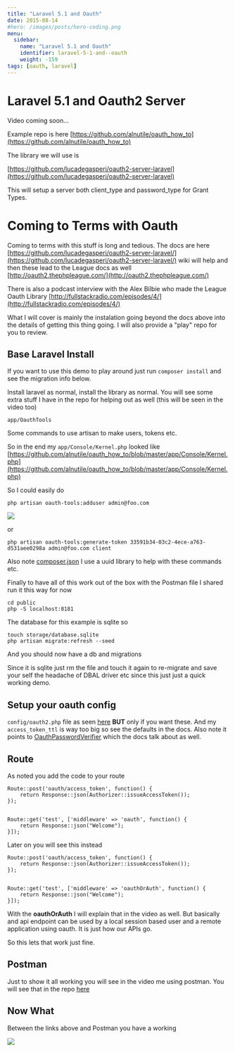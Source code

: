 ```yaml
---
title: "Laravel 5.1 and Oauth"
date: 2015-08-14
#hero: /images/posts/hero-coding.png
menu:
  sidebar:
    name: "Laravel 5.1 and Oauth"
    identifier: laravel-5-1-and--oauth
    weight: -159
tags: [oauth, laravel]
---
```


# Laravel 5.1 and Oauth2 Server


Video coming soon...

Example repo is here [https://github.com/alnutile/oauth_how_to](https://github.com/alnutile/oauth_how_to)

The library we will use is 

[https://github.com/lucadegasperi/oauth2-server-laravel](https://github.com/lucadegasperi/oauth2-server-laravel)

This will setup a server both client_type and password_type for Grant Types.

# Coming to Terms with Oauth

Coming to terms with this stuff is long and tedious.
The docs are here [https://github.com/lucadegasperi/oauth2-server-laravel/](https://github.com/lucadegasperi/oauth2-server-laravel/) wiki will help and then these lead to the League docs as well [http://oauth2.thephpleague.com/](http://oauth2.thephpleague.com/) 

There is also a podcast interview with the Alex Bilbie who made the League Oauth Library [http://fullstackradio.com/episodes/4/](http://fullstackradio.com/episodes/4/)

What I will cover is mainly the instalation going beyond the docs above into the details of getting this thing going. I will also provide a "play" repo for you to review.

## Base Laravel Install 

If you want to use this demo to play around just run `composer install` and see the migration info below.

Install laravel as normal, install the library as normal. You will see some extra stuff I have in the repo for helping out as well (this will be seen in the video too)

`app/OauthTools`

Some commands to use artisan to make users, tokens etc.

So in the end my `app/Console/Kernel.php` looked like [https://github.com/alnutile/oauth_how_to/blob/master/app/Console/Kernel.php](https://github.com/alnutile/oauth_how_to/blob/master/app/Console/Kernel.php)

So I could easily do

~~~
php artisan oauth-tools:adduser admin@foo.com
~~~

![](https://dl.dropboxusercontent.com/s/4oz4yn8p8gxftt2/make_user_oauth.png?dl=0)

or 

~~~
php artisan oauth-tools:generate-token 33591b34-03c2-4ece-a763-d531aee0298a admin@foo.com client
~~~

Also note [composer.json](https://github.com/alnutile/oauth_how_to/blob/master/composer.json) I use a uuid library to help with these commands etc.


Finally to have all of this work out of the box with the Postman file I shared run it this way for now

~~~
cd public
php -S localhost:8181
~~~

The database for this example is sqlite so

~~~
touch storage/database.sqlite
php artisan migrate:refresh --seed
~~~

And you should now have a db and migrations

Since it is sqlite just rm the file and touch it again to re-migrate and save your self the headache of DBAL driver etc since this just just a quick working demo.

## Setup your oauth config

`config/oauth2.php` file as seen [here](https://github.com/alnutile/oauth_how_to/blob/master/config/oauth2.php) **BUT** only if you want these. And my `access_token_ttl` is way too big so see the defaults in the docs. Also note it points to [OauthPasswordVerifier](https://github.com/alnutile/oauth_how_to/blob/master/app/OauthPasswordVerifier.php) which the docs talk about as well.

## Route

As noted you add the code to your route 

~~~
Route::post('oauth/access_token', function() {
    return Response::json(Authorizer::issueAccessToken());
});


Route::get('test', ['middleware' => 'oauth', function() {
    return Response::json("Welcome");
}]);
~~~

Later on you will see this instead

~~~
Route::post('oauth/access_token', function() {
    return Response::json(Authorizer::issueAccessToken());
});


Route::get('test', ['middleware' => 'oauthOrAuth', function() {
    return Response::json("Welcome");
}]);
~~~

With the **oauthOrAuth** I will explain that in the video as well. But basically and api endpoint can be used by a local session based user and a remote application using oauth. It is just how our APIs go.

So this lets that work just fine.

## Postman 

Just to show it all working you will see in the video me using postman. You will see that in the repo [here](https://github.com/alnutile/oauth_how_to/blob/master/oauth_try_2.json.postman_collection)


## Now What

Between the links above and Postman you have a working 

![](https://dl.dropboxusercontent.com/s/bbt0fmfflm2zq7x/oauth_token.gif?dl=0)



